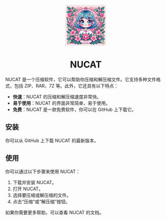 <div align="center"><img src="https://github.com/MliKiowa/NUCAT/blob/main/Resource/icon-128.jpg"> </div>

<div align="center"><h1>NUCAT</h1></div>

NUCAT 是一个压缩软件，它可以帮助你压缩和解压缩文件。它支持多种文件格式，包括 ZIP、RAR、7Z 等。此外，它还具有以下特点：

- **快速**：NUCAT 的压缩和解压缩速度非常快。
- **易于使用**：NUCAT 的界面非常简单，易于使用。
- **免费**：NUCAT 是一款免费软件，你可以在 GitHub 上下载它。

## 安装

你可以从 GitHub 上下载 NUCAT 的最新版本。

## 使用

你可以通过以下步骤来使用 NUCAT：

1. 下载并安装 NUCAT。
2. 打开 NUCAT。
3. 选择要压缩或解压缩的文件。
4. 点击“压缩”或“解压缩”按钮。

如果你需要更多帮助，可以查看 NUCAT 的文档。
